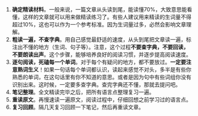 1. **确定精读材料**。一般来说，一篇文章从头读到尾，能读懂70%，大致意思能看懂，这样的文章就可以用来做精读练习了。有些人建议用来精读的生词量不得超过10%，这也可以作为一个参考标准。因为生词量过多，必然会影响文章理解。
2. **粗读一遍，不查字典**。用自己感觉最舒适的速度，从头到尾把文章读一遍，标注出不懂的地方（生词、句子等）。注意，这个过程**不要查字典，不要回读，不要朗读出声**。这个步骤，能够培养良好的阅读习惯，并逐步提高阅读速度。
3. **逐句阅读，死磕每一个单词**。对于每个有疑问的地方，都不要放过。**一定要注意熟词生义**！如果一句话每个单词都认识，读起来感觉不对头，多半是有些你熟悉的单词，在这句话里有你不知道的意思。或者是因为句中有些词组你没有识别出来。这时候，一定要多查字典。查完字典还不懂，那就去提问吧。
4. **笔记整理**。全文精读完毕之后，把所有语言点整理复习一遍。
5. **重读原文**。再慢速读一遍原文，阅读过程中，仔细回想之前学习过的语言点。
6. **复习回顾**。隔几天复习回顾一下笔记，然后再重读文章。